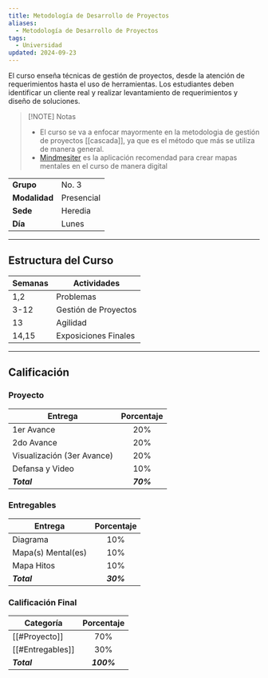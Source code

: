 ```yaml
---
title: Metodología de Desarrollo de Proyectos
aliases:
  - Metodología de Desarrollo de Proyectos
tags:
  - Universidad
updated: 2024-09-23
---
```


El curso enseña técnicas de gestión de proyectos, desde la atención de requerimientos hasta el uso de herramientas. Los estudiantes deben identificar un cliente real y realizar levantamiento de requerimientos y diseño de soluciones.

> [!NOTE] Notas
> - El curso se va a enfocar mayormente en la metodologia de gestión de proyectos [[cascada]], ya que es el método que más se utiliza de manera general.
> - [Mindmesiter](https://www.mindmeister.com/) es la aplicación recomendad para crear mapas mentales en el curso de manera digital

|               |            |
| ------------- | ---------- |
| **Grupo**     | No. 3      |
| **Modalidad** | Presencial |
| **Sede**      | Heredia    |
| **Día**       | Lunes      |

---

## Estructura del Curso

| Semanas | Actividades          |
| ------- | -------------------- |
| 1,2     | Problemas            |
| 3-12    | Gestión de Proyectos |
| 13      | Agilidad             |
| 14,15   | Exposiciones Finales | 

--- 

## Calificación

### Proyecto


| Entrega                    | Porcentaje |
| -------------------------- |:----------:|
| 1er Avance                 |    20%     |
| 2do Avance                 |    20%     |
| Visualización (3er Avance) |    20%     |
| Defansa y Video            |    10%     |
| ***Total***                | ***70%***  |

### Entregables

| Entrega            | Porcentaje |
| ------------------ |:----------:|
| Diagrama           |    10%     |
| Mapa(s) Mental(es) |    10%     |
| Mapa Hitos         |    10%     |
| ***Total***        | ***30%***  |

### Calificación Final


| Categoría        | Porcentaje |
| ---------------- |:----------:|
| [[#Proyecto]]    |    70%     |
| [[#Entregables]] |    30%     |
| ***Total***      | ***100%*** |




